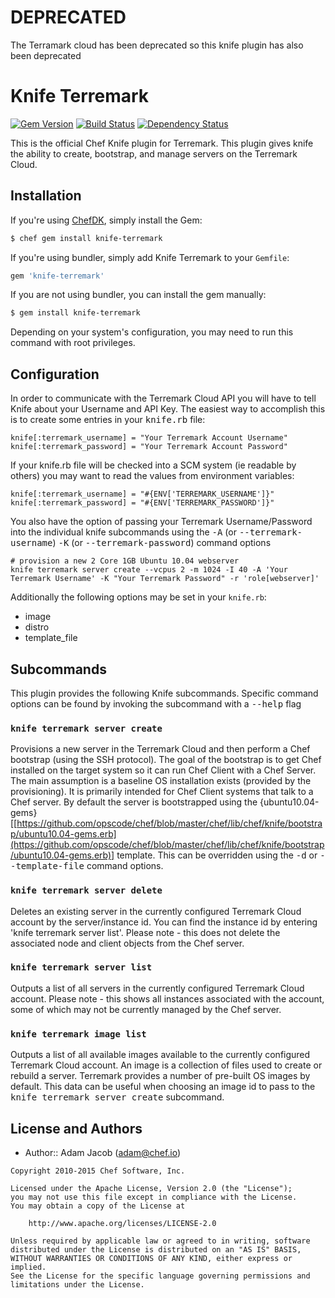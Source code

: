 # DEPRECATED

The Terramark cloud has been deprecated so this knife plugin has also been deprecated

# Knife Terremark
[![Gem Version](https://badge.fury.io/rb/knife-terremark.svg)](https://rubygems.org/gems/knife-terremark) [![Build Status](https://travis-ci.org/chef/knife-terremark.svg?branch=master)](https://travis-ci.org/chef/knife-terremark) [![Dependency Status](https://gemnasium.com/chef/knife-terremark.svg)](https://gemnasium.com/chef/knife-terremark)

This is the official Chef Knife plugin for Terremark. This plugin gives knife the ability to create, bootstrap, and manage servers on the Terremark Cloud.

## Installation
If you're using [ChefDK](https://downloads.chef.io/chef-dk/), simply install the Gem:

```bash
$ chef gem install knife-terremark
```

If you're using bundler, simply add Knife Terremark to your `Gemfile`:

```ruby
gem 'knife-terremark'
```

If you are not using bundler, you can install the gem manually:

```bash
$ gem install knife-terremark
```

Depending on your system's configuration, you may need to run this command with root privileges.

## Configuration
In order to communicate with the Terremark Cloud API you will have to tell Knife about your Username and API Key. The easiest way to accomplish this is to create some entries in your <tt>knife.rb</tt> file:

```
knife[:terremark_username] = "Your Terremark Account Username"
knife[:terremark_password] = "Your Terremark Account Password"
```

If your knife.rb file will be checked into a SCM system (ie readable by others) you may want to read the values from environment variables:

```
knife[:terremark_username] = "#{ENV['TERREMARK_USERNAME']}"
knife[:terremark_password] = "#{ENV['TERREMARK_PASSWORD']}"
```

You also have the option of passing your Terremark Username/Password into the individual knife subcommands using the <tt>-A</tt> (or <tt>--terremark-username</tt>) <tt>-K</tt> (or <tt>--terremark-password</tt>) command options

```
# provision a new 2 Core 1GB Ubuntu 10.04 webserver
knife terremark server create --vcpus 2 -m 1024 -I 40 -A 'Your Terremark Username' -K "Your Terremark Password" -r 'role[webserver]'
```

Additionally the following options may be set in your `knife.rb`:
- image
- distro
- template_file

## Subcommands
This plugin provides the following Knife subcommands. Specific command options can be found by invoking the subcommand with a <tt>--help</tt> flag

### `knife terremark server create`
Provisions a new server in the Terremark Cloud and then perform a Chef bootstrap (using the SSH protocol). The goal of the bootstrap is to get Chef installed on the target system so it can run Chef Client with a Chef Server. The main assumption is a baseline OS installation exists (provided by the provisioning). It is primarily intended for Chef Client systems that talk to a Chef server. By default the server is bootstrapped using the {ubuntu10.04-gems}[[https://github.com/opscode/chef/blob/master/chef/lib/chef/knife/bootstrap/ubuntu10.04-gems.erb](https://github.com/opscode/chef/blob/master/chef/lib/chef/knife/bootstrap/ubuntu10.04-gems.erb)] template. This can be overridden using the <tt>-d</tt> or <tt>--template-file</tt> command options.

### `knife terremark server delete`
Deletes an existing server in the currently configured Terremark Cloud account by the server/instance id. You can find the instance id by entering 'knife terremark server list'. Please note - this does not delete the associated node and client objects from the Chef server.

### `knife terremark server list`
Outputs a list of all servers in the currently configured Terremark Cloud account. Please note - this shows all instances associated with the account, some of which may not be currently managed by the Chef server.

### `knife terremark image list`
Outputs a list of all available images available to the currently configured Terremark Cloud account. An image is a collection of files used to create or rebuild a server. Terremark provides a number of pre-built OS images by default. This data can be useful when choosing an image id to pass to the <tt>knife terremark server create</tt> subcommand.

## License and Authors
- Author:: Adam Jacob ([adam@chef.io](mailto:adam@chef.io))

```text
Copyright 2010-2015 Chef Software, Inc.

Licensed under the Apache License, Version 2.0 (the "License");
you may not use this file except in compliance with the License.
You may obtain a copy of the License at

    http://www.apache.org/licenses/LICENSE-2.0

Unless required by applicable law or agreed to in writing, software
distributed under the License is distributed on an "AS IS" BASIS,
WITHOUT WARRANTIES OR CONDITIONS OF ANY KIND, either express or implied.
See the License for the specific language governing permissions and
limitations under the License.
```

